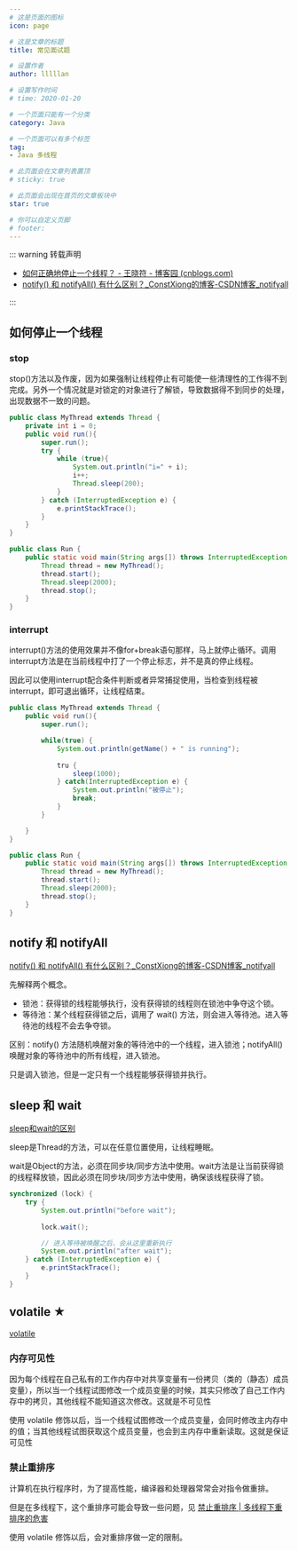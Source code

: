 ```yaml
---
# 这是页面的图标
icon: page

# 这是文章的标题
title: 常见面试题

# 设置作者
author: lllllan

# 设置写作时间
# time: 2020-01-20

# 一个页面只能有一个分类
category: Java

# 一个页面可以有多个标签
tag:
- Java 多线程

# 此页面会在文章列表置顶
# sticky: true

# 此页面会出现在首页的文章板块中
star: true

# 你可以自定义页脚
# footer: 
---
```




::: warning 转载声明

- [如何正确地停止一个线程？ - 王晓符 - 博客园 (cnblogs.com)](https://www.cnblogs.com/greta/p/5624839.html)
- [notify() 和 notifyAll() 有什么区别？_ConstXiong的博客-CSDN博客_notifyall](https://blog.csdn.net/meism5/article/details/90238268)

:::



## 如何停止一个线程



### stop

stop()方法以及作废，因为如果强制让线程停止有可能使一些清理性的工作得不到完成。另外一个情况就是对锁定的对象进行了解锁，导致数据得不到同步的处理，出现数据不一致的问题。

```java
public class MyThread extends Thread {
    private int i = 0;
    public void run(){
        super.run();
        try {
            while (true){
                System.out.println("i=" + i);
                i++;
                Thread.sleep(200);
            }
        } catch (InterruptedException e) {
            e.printStackTrace();
        }
    }
}

public class Run {
    public static void main(String args[]) throws InterruptedException {
        Thread thread = new MyThread();
        thread.start();
        Thread.sleep(2000);
        thread.stop();
    }
}
```



### interrupt

interrupt()方法的使用效果并不像for+break语句那样，马上就停止循环。调用interrupt方法是在当前线程中打了一个停止标志，并不是真的停止线程。

因此可以使用interrupt配合条件判断或者异常捕捉使用，当检查到线程被interrupt，即可退出循环，让线程结束。

```java
public class MyThread extends Thread {
    public void run(){
        super.run();

        while(true) {
            System.out.println(getName() + " is running");
            
            tru {
                sleep(1000);
            } catch(InterruptedException e) {
                System.out.println("被停止");
                break;
            }
        }

    }
}

public class Run {
    public static void main(String args[]) throws InterruptedException {
        Thread thread = new MyThread();
        thread.start();
        Thread.sleep(2000);
        thread.stop();
    }
}
```



## notify 和 notifyAll

[notify() 和 notifyAll() 有什么区别？_ConstXiong的博客-CSDN博客_notifyall](https://blog.csdn.net/meism5/article/details/90238268)

先解释两个概念。

- 锁池：获得锁的线程能够执行，没有获得锁的线程则在锁池中争夺这个锁。
- 等待池：某个线程获得锁之后，调用了 wait() 方法，则会进入等待池。进入等待池的线程不会去争夺锁。



区别：notify() 方法随机唤醒对象的等待池中的一个线程，进入锁池；notifyAll() 唤醒对象的等待池中的所有线程，进入锁池。

只是调入锁池，但是一定只有一个线程能够获得锁并执行。



## sleep 和 wait

[sleep和wait的区别](1/5/#_5-2-sleep方法)



sleep是Thread的方法，可以在任意位置使用，让线程睡眠。

wait是Object的方法，必须在同步块/同步方法中使用。wait方法是让当前获得锁的线程释放锁，因此必须在同步块/同步方法中使用，确保该线程获得了锁。

```java
synchronized (lock) {
    try {
        System.out.println("before wait");
        
        lock.wait();

        // 进入等待被唤醒之后，会从这里重新执行
        System.out.println("after wait");
    } catch (InterruptedException e) {
        e.printStackTrace();
    }
}
```



## volatile ★

[volatile](2/8/)



### 内存可见性

因为每个线程在自己私有的工作内存中对共享变量有一份拷贝（类的（静态）成员变量），所以当一个线程试图修改一个成员变量的时候，其实只修改了自己工作内存中的拷贝，其他线程不能知道这次修改。这就是不可见性

使用 volatile 修饰以后，当一个线程试图修改一个成员变量，会同时修改主内存中的值；当其他线程试图获取这个成员变量，也会到主内存中重新读取。这就是保证可见性



### 禁止重排序

计算机在执行程序时，为了提高性能，编译器和处理器常常会对指令做重排。

但是在多线程下，这个重排序可能会导致一些问题，见 [禁止重排序 | 多线程下重排序的危害](2/8/#_2-2-禁止重排序)

使用 volatile 修饰以后，会对重排序做一定的限制。
